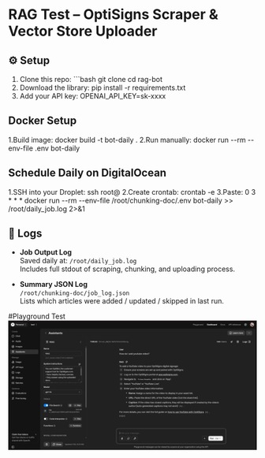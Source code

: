 # RAG Test – OptiSigns Scraper & Vector Store Uploader
## ⚙️ Setup
1. Clone this repo:                     ```bash
                                        git clone 
                                        cd rag-bot
2. Download the library:                pip install -r requirements.txt
3. Add your API key:                    OPENAI_API_KEY=sk-xxxx

## Docker Setup
1.Build image:                          docker build -t bot-daily .
2.Run manually:                         docker run --rm --env-file .env bot-daily

## Schedule Daily on DigitalOcean
1.SSH into your Droplet:                ssh root@<your-server-ip>
2.Create crontab:                       crontab -e
3.Paste:                                0 3 * * * docker run --rm --env-file /root/chunking-doc/.env bot-daily >> /root/daily_job.log 2>&1

## 📄 Logs

- **Job Output Log**  
  Saved daily at: `/root/daily_job.log`  
  Includes full stdout of scraping, chunking, and uploading process.

- **Summary JSON Log**  
  `/root/chunking-doc/job_log.json`  
  Lists which articles were added / updated / skipped in last run.

#Playground Test
![rag](1.jpg)
